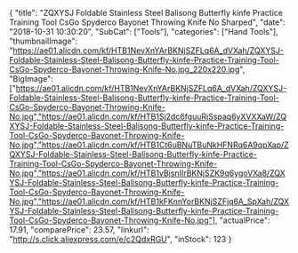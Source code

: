 {
	"title": "ZQXYSJ Foldable Stainless Steel Balisong Butterfly kinfe Practice Training Tool CsGo Spyderco Bayonet Throwing Knife No Sharped",
	"date": "2018-10-31 10:30:20",
	"SubCat": ["Tools"],
	"categories": ["Hand Tools"],
	"thumbnailImage": "https://ae01.alicdn.com/kf/HTB1NevXnYArBKNjSZFLq6A_dVXah/ZQXYSJ-Foldable-Stainless-Steel-Balisong-Butterfly-kinfe-Practice-Training-Tool-CsGo-Spyderco-Bayonet-Throwing-Knife-No.jpg_220x220.jpg",
	"BigImage": ["https://ae01.alicdn.com/kf/HTB1NevXnYArBKNjSZFLq6A_dVXah/ZQXYSJ-Foldable-Stainless-Steel-Balisong-Butterfly-kinfe-Practice-Training-Tool-CsGo-Spyderco-Bayonet-Throwing-Knife-No.jpg","https://ae01.alicdn.com/kf/HTB1Sj2dc6fguuRjSspaq6yXVXXaW/ZQXYSJ-Foldable-Stainless-Steel-Balisong-Butterfly-kinfe-Practice-Training-Tool-CsGo-Spyderco-Bayonet-Throwing-Knife-No.jpg","https://ae01.alicdn.com/kf/HTB1Ct6uBNuTBuNkHFNRq6A9qpXap/ZQXYSJ-Foldable-Stainless-Steel-Balisong-Butterfly-kinfe-Practice-Training-Tool-CsGo-Spyderco-Bayonet-Throwing-Knife-No.jpg","https://ae01.alicdn.com/kf/HTB1vBjsnIIrBKNjSZK9q6ygoVXa8/ZQXYSJ-Foldable-Stainless-Steel-Balisong-Butterfly-kinfe-Practice-Training-Tool-CsGo-Spyderco-Bayonet-Throwing-Knife-No.jpg","https://ae01.alicdn.com/kf/HTB1kFKnnYorBKNjSZFjq6A_SpXah/ZQXYSJ-Foldable-Stainless-Steel-Balisong-Butterfly-kinfe-Practice-Training-Tool-CsGo-Spyderco-Bayonet-Throwing-Knife-No.jpg"],
	"actualPrice": 17.91,
	"comparePrice": 23.57,
	"linkurl": "http://s.click.aliexpress.com/e/c2QdxRGU",
	"inStock": 123
}
